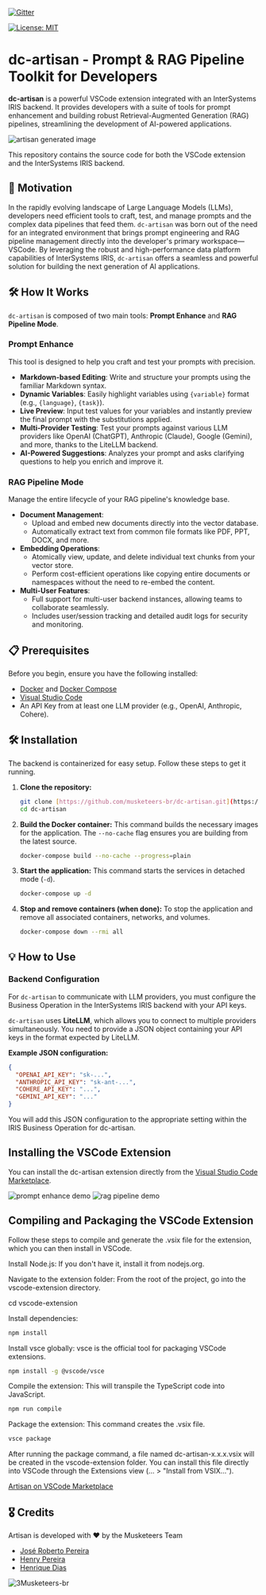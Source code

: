 [![Gitter](https://img.shields.io/badge/Available%20on-Intersystems%20Open%20Exchange-00b2a9.svg)](https://openexchange.intersystems.com/package/dc-artisan)

[![License: MIT](https://img.shields.io/badge/License-MIT-blue.svg?style=flat&logo=AdGuard)](LICENSE)

# dc-artisan - Prompt & RAG Pipeline Toolkit for Developers

**dc-artisan** is a powerful VSCode extension integrated with an InterSystems IRIS backend. It provides developers with a suite of tools for prompt enhancement and building robust Retrieval-Augmented Generation (RAG) pipelines, streamlining the development of AI-powered applications.

![artisan generated image](./assets/artisan_generated_image.png)

This repository contains the source code for both the VSCode extension and the InterSystems IRIS backend.

## 🚀 Motivation

In the rapidly evolving landscape of Large Language Models (LLMs), developers need efficient tools to craft, test, and manage prompts and the complex data pipelines that feed them. `dc-artisan` was born out of the need for an integrated environment that brings prompt engineering and RAG pipeline management directly into the developer's primary workspace—VSCode. By leveraging the robust and high-performance data platform capabilities of InterSystems IRIS, `dc-artisan` offers a seamless and powerful solution for building the next generation of AI applications.

## 🛠️ How It Works

`dc-artisan` is composed of two main tools: **Prompt Enhance** and **RAG Pipeline Mode**.

### Prompt Enhance

This tool is designed to help you craft and test your prompts with precision.

* **Markdown-based Editing**: Write and structure your prompts using the familiar Markdown syntax.
* **Dynamic Variables**: Easily highlight variables using `{variable}` format (e.g., `{language}`, `{task}`).
* **Live Preview**: Input test values for your variables and instantly preview the final prompt with the substitutions applied.
* **Multi-Provider Testing**: Test your prompts against various LLM providers like OpenAI (ChatGPT), Anthropic (Claude), Google (Gemini), and more, thanks to the LiteLLM backend.
* **AI-Powered Suggestions**: Analyzes your prompt and asks clarifying questions to help you enrich and improve it.

### RAG Pipeline Mode

Manage the entire lifecycle of your RAG pipeline's knowledge base.

* **Document Management**:
  * Upload and embed new documents directly into the vector database.
  * Automatically extract text from common file formats like PDF, PPT, DOCX, and more.
* **Embedding Operations**:
  * Atomically view, update, and delete individual text chunks from your vector store.
  * Perform cost-efficient operations like copying entire documents or namespaces without the need to re-embed the content.
* **Multi-User Features**:
  * Full support for multi-user backend instances, allowing teams to collaborate seamlessly.
  * Includes user/session tracking and detailed audit logs for security and monitoring.

## 📋 Prerequisites

Before you begin, ensure you have the following installed:

* [Docker](https://www.docker.com/get-started) and [Docker Compose](https://docs.docker.com/compose/install/)
* [Visual Studio Code](https://code.visualstudio.com/)
* An API Key from at least one LLM provider (e.g., OpenAI, Anthropic, Cohere).

## 🛠️ Installation

The backend is containerized for easy setup. Follow these steps to get it running.

1.  **Clone the repository:**
    ```bash
    git clone [https://github.com/musketeers-br/dc-artisan.git](https://github.com/musketeers-br/dc-artisan.git)
    cd dc-artisan
    ```

2.  **Build the Docker container:**
    This command builds the necessary images for the application. The `--no-cache` flag ensures you are building from the latest source.
    ```bash
    docker-compose build --no-cache --progress=plain
    ```

3.  **Start the application:**
    This command starts the services in detached mode (`-d`).
    ```bash
    docker-compose up -d
    ```

4.  **Stop and remove containers (when done):**
    To stop the application and remove all associated containers, networks, and volumes.
    ```bash
    docker-compose down --rmi all
    ```

## 💡 How to Use

### Backend Configuration

For `dc-artisan` to communicate with LLM providers, you must configure the Business Operation in the InterSystems IRIS backend with your API keys.

`dc-artisan` uses **LiteLLM**, which allows you to connect to multiple providers simultaneously. You need to provide a JSON object containing your API keys in the format expected by LiteLLM.

**Example JSON configuration:**
```json
{
  "OPENAI_API_KEY": "sk-...",
  "ANTHROPIC_API_KEY": "sk-ant-...",
  "COHERE_API_KEY": "...",
  "GEMINI_API_KEY": "..."
}

```

You will add this JSON configuration to the appropriate setting within the IRIS Business Operation for dc-artisan.

## Installing the VSCode Extension

You can install the dc-artisan extension directly from the [Visual Studio Code Marketplace](https://marketplace.visualstudio.com/items?itemName=3musketeers-br.dc-artisan).

![prompt enhance demo](./vscode-extension/assets/prompt_enhance.gif)
![rag pipeline demo](./vscode-extension/assets/rag_pipeline.gif)

## Compiling and Packaging the VSCode Extension

Follow these steps to compile and generate the .vsix file for the extension, which you can then install in VSCode.

Install Node.js:
If you don't have it, install it from nodejs.org.

Navigate to the extension folder:
From the root of the project, go into the vscode-extension directory.

cd vscode-extension

Install dependencies:

```bash
npm install
```

Install vsce globally:
vsce is the official tool for packaging VSCode extensions.

```bash
npm install -g @vscode/vsce
```

Compile the extension:
This will transpile the TypeScript code into JavaScript.

```bash
npm run compile
```

Package the extension:
This command creates the .vsix file.

```bash
vsce package
```

After running the package command, a file named dc-artisan-x.x.x.vsix will be created in the vscode-extension folder. You can install this file directly into VSCode through the Extensions view (... > "Install from VSIX...").

[Artisan on VSCode Marketplace](https://marketplace.visualstudio.com/items?itemName=3musketeers-br.dc-artisan)

## 🎖️ Credits
Artisan is developed with ❤️ by the Musketeers Team

* [José Roberto Pereira](https://community.intersystems.com/user/jos%C3%A9-roberto-pereira-0)
* [Henry Pereira](https://community.intersystems.com/user/henry-pereira)
* [Henrique Dias](https://community.intersystems.com/user/henrique-dias-2)

![3Musketeers-br](./assets/3musketeers.png)
